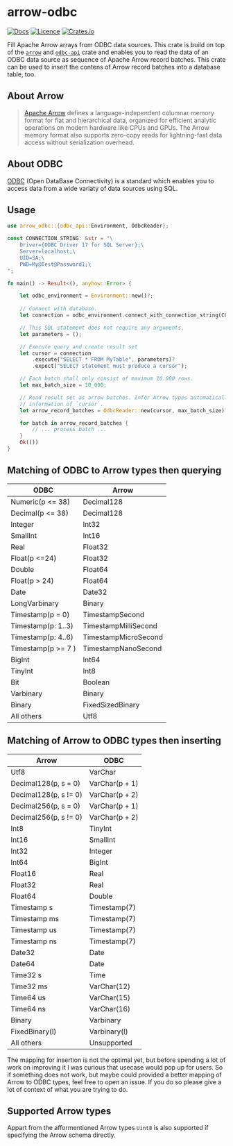 # arrow-odbc

[![Docs](https://docs.rs/arrow-odbc/badge.svg)](https://docs.rs/arrow-odbc/)
[![Licence](https://img.shields.io/crates/l/arrow-odbc)](https://github.com/pacman82/arrow-odbc/blob/master/License)
[![Crates.io](https://img.shields.io/crates/v/arrow-odbc)](https://crates.io/crates/arrow-odbc)

Fill Apache Arrow arrays from ODBC data sources. This crate is build on top of the [`arrow`](https://crates.io/crates/arrow) and [`odbc-api`](https://crates.io/crates/odbc-api) crate and enables you to read the data of an ODBC data source as sequence of Apache Arrow record batches. This crate can be used to insert the contens of Arrow record batches into a database table, too.

## About Arrow

> [Apache Arrow](https://arrow.apache.org/) defines a language-independent columnar memory format for flat and hierarchical data, organized for efficient analytic operations on modern hardware like CPUs and GPUs. The Arrow memory format also supports zero-copy reads for lightning-fast data access without serialization overhead.

## About ODBC

[ODBC](https://docs.microsoft.com/en-us/sql/odbc/microsoft-open-database-connectivity-odbc) (Open DataBase Connectivity) is a standard which enables you to access data from a wide variaty of data sources using SQL.

## Usage

```rust
use arrow_odbc::{odbc_api::Environment, OdbcReader};

const CONNECTION_STRING: &str = "\
    Driver={ODBC Driver 17 for SQL Server};\
    Server=localhost;\
    UID=SA;\
    PWD=My@Test@Password1;\
";

fn main() -> Result<(), anyhow::Error> {

    let odbc_environment = Environment::new()?;
    
    // Connect with database.
    let connection = odbc_environment.connect_with_connection_string(CONNECTION_STRING)?;

    // This SQL statement does not require any arguments.
    let parameters = ();

    // Execute query and create result set
    let cursor = connection
        .execute("SELECT * FROM MyTable", parameters)?
        .expect("SELECT statement must produce a cursor");

    // Each batch shall only consist of maximum 10.000 rows.
    let max_batch_size = 10_000;

    // Read result set as arrow batches. Infer Arrow types automatically using the meta
    // information of `cursor`.
    let arrow_record_batches = OdbcReader::new(cursor, max_batch_size)?;

    for batch in arrow_record_batches {
        // ... process batch ...
    }
    Ok(())
}
```

## Matching of ODBC to Arrow types then querying

| ODBC               | Arrow                |
| ------------------ | -------------------- |
| Numeric(p <= 38)   | Decimal128           |
| Decimal(p <= 38)   | Decimal128           |
| Integer            | Int32                |
| SmallInt           | Int16                |
| Real               | Float32              |
| Float(p <=24)      | Float32              |
| Double             | Float64              |
| Float(p > 24)      | Float64              |
| Date               | Date32               |
| LongVarbinary      | Binary               |
| Timestamp(p = 0)   | TimestampSecond      |
| Timestamp(p: 1..3) | TimestampMilliSecond |
| Timestamp(p: 4..6) | TimestampMicroSecond |
| Timestamp(p >= 7 ) | TimestampNanoSecond  |
| BigInt             | Int64                |
| TinyInt            | Int8                 |
| Bit                | Boolean              |
| Varbinary          | Binary               |
| Binary             | FixedSizedBinary     |
| All others         | Utf8                 |

## Matching of Arrow to ODBC types then inserting

| Arrow                 | ODBC           |
| --------------------- | -------------- |
| Utf8                  | VarChar        |
| Decimal128(p, s = 0)  | VarChar(p + 1) |
| Decimal128(p, s != 0) | VarChar(p + 2) |
| Decimal256(p, s = 0)  | VarChar(p + 1) |
| Decimal256(p, s != 0) | VarChar(p + 2) |
| Int8                  | TinyInt        |
| Int16                 | SmallInt       |
| Int32                 | Integer        |
| Int64                 | BigInt         |
| Float16               | Real           |
| Float32               | Real           |
| Float64               | Double         |
| Timestamp s           | Timestamp(7)   |
| Timestamp ms          | Timestamp(7)   |
| Timestamp us          | Timestamp(7)   |
| Timestamp ns          | Timestamp(7)   |
| Date32                | Date           |
| Date64                | Date           |
| Time32 s              | Time           |
| Time32 ms             | VarChar(12)    |
| Time64 us             | VarChar(15)    |
| Time64 ns             | VarChar(16)    |
| Binary                | Varbinary      |
| FixedBinary(l)        | Varbinary(l)   |
| All others            | Unsupported    |

The mapping for insertion is not the optimal yet, but before spending a lot of work on improving it I was curious that usecase would pop up for users. So if something does not work, but maybe could provided a better mapping of Arrow to ODBC types, feel free to open an issue. If you do so please give a lot of context of what you are trying to do.

## Supported Arrow types

Appart from the afformentioned Arrow types `Uint8` is also supported if specifying the Arrow schema directly.
